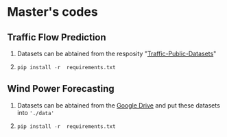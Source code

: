 # Master's codes

## Traffic Flow Prediction

1. Datasets can be abtained from the resposity "[Traffic-Public-Datasets](https://github.com/tami1082/Traffic-Public-Datasets)"

2. 
    ``` python
    pip install -r  requirements.txt 
    ```

## Wind Power Forecasting

1. Datasets can be abtained from the [Google Drive](https://drive.google.com/drive/folders/17JQhehbx_2vuEDtXcd_Dee08CO3ZQxPF?usp=sharing) and put these datasets into ``` './data' ``` 


2. 
    ``` python
    pip install -r  requirements.txt 
    ```
